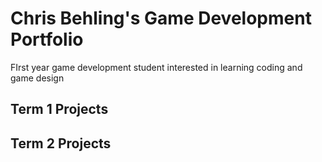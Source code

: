 # Chris Behling's Game Development Portfolio
FIrst year game development student interested in 
learning coding and game design
## Term 1 Projects

## Term 2 Projects
